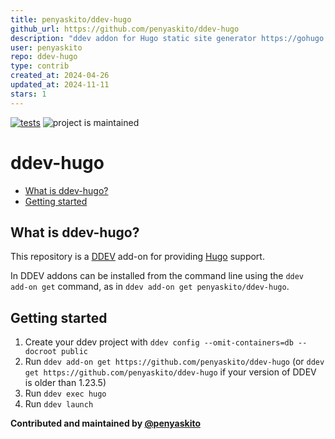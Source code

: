 ```yaml
---
title: penyaskito/ddev-hugo
github_url: https://github.com/penyaskito/ddev-hugo
description: "ddev addon for Hugo static site generator https://gohugo.io https://ddev.com"
user: penyaskito
repo: ddev-hugo
type: contrib
created_at: 2024-04-26
updated_at: 2024-11-11
stars: 1
---
```


[![tests](https://github.com/penyaskito/ddev-hugo/actions/workflows/tests.yml/badge.svg)](https://github.com/ddev/ddev-hugo/actions/workflows/tests.yml) ![project is maintained](https://img.shields.io/maintenance/yes/2024.svg)

# ddev-hugo <!-- omit in toc -->

- [What is ddev-hugo?](#what-is-ddev-hugo)
- [Getting started](#getting-started)

## What is ddev-hugo?

This repository is a [DDEV](https://ddev.readthedocs.io) add-on for providing [Hugo](https://gohugo.io) support.

In DDEV addons can be installed from the command line using the `ddev add-on get` command, as in `ddev add-on get penyaskito/ddev-hugo`.

## Getting started

1. Create your ddev project with `ddev config --omit-containers=db --docroot public`
2. Run `ddev add-on get https://github.com/penyaskito/ddev-hugo` (or `ddev get https://github.com/penyaskito/ddev-hugo` if your version of DDEV is older than 1.23.5)
3. Run `ddev exec hugo`
4. Run `ddev launch`

**Contributed and maintained by [@penyaskito](https://github.com/penyaskito)**

